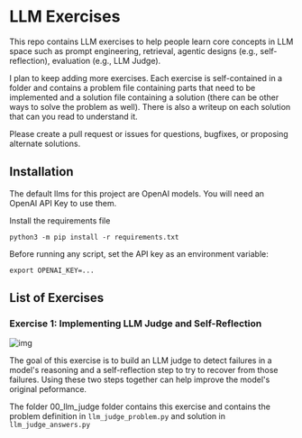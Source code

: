 # LLM Exercises

This repo contains LLM exercises to help people learn core concepts in LLM space such as prompt engineering, retrieval, agentic designs (e.g., self-reflection), evaluation (e.g., LLM Judge).

I plan to keep adding more exercises. Each exercise is self-contained in a folder and contains a problem file containing parts that need to be implemented and a solution file containing a solution (there can be other ways to solve the problem as well). There is also a writeup on each solution that can you read to understand it.

Please create a pull request or issues for questions, bugfixes, or proposing alternate solutions.

## Installation

The default llms for this project are OpenAI models. You will need an OpenAI API Key to use them. 

Install the requirements file

```python3 -m pip install -r requirements.txt```

Before running any script, set the API key as an environment variable:

```export OPENAI_KEY=...```

## List of Exercises 

### Exercise 1: Implementing LLM Judge and Self-Reflection

![img](media/00_llm_judge.png)

The goal of this exercise is to build an LLM judge to detect failures in a model's reasoning and a self-reflection step to try to recover from those failures. Using these two steps together can help improve the model's original peformance.

The folder 00_llm_judge folder contains this exercise and contains the problem definition in `llm_judge_problem.py` and solution in `llm_judge_answers.py`
